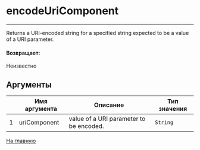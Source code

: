 # encodeUriComponent

---

Returns a URI-encoded string for a specified string expected to be a value of a URI parameter.

#### Возвращает:

Неизвестно

## Аргументы

|  | Имя аргумента | Описание | Тип значения |
| --- | --- | --- | --- |
| 1 | uriComponent | value of a URI parameter to be encoded. | `String` |



[На главную](./)
